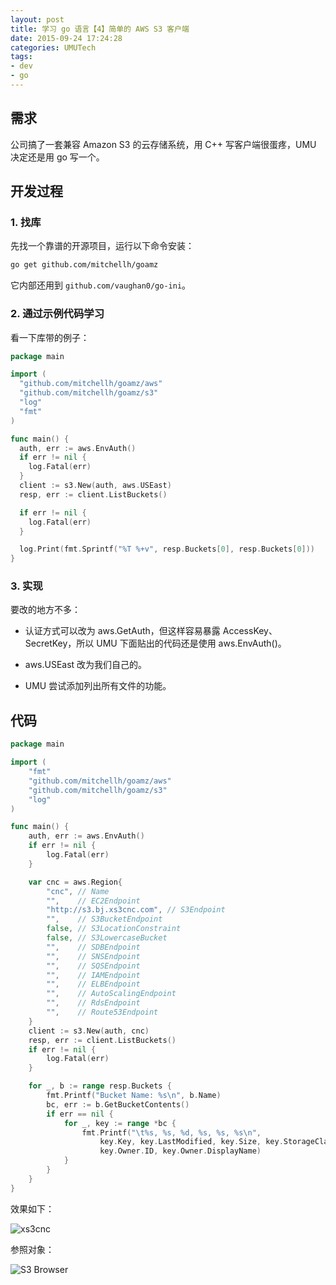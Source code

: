 ```yaml
---
layout: post
title: 学习 go 语言【4】简单的 AWS S3 客户端
date: 2015-09-24 17:24:28
categories: UMUTech
tags:
- dev
- go
---
```

## 需求

公司搞了一套兼容 Amazon S3 的云存储系统，用 C++ 写客户端很蛋疼，UMU 决定还是用 go 写一个。

## 开发过程

### 1. 找库

先找一个靠谱的开源项目，运行以下命令安装：

```sh
go get github.com/mitchellh/goamz
```

它内部还用到 `github.com/vaughan0/go-ini`。

### 2. 通过示例代码学习

看一下库带的例子：

```go
package main

import (
  "github.com/mitchellh/goamz/aws"
  "github.com/mitchellh/goamz/s3"
  "log"
  "fmt"
)

func main() {
  auth, err := aws.EnvAuth()
  if err != nil {
    log.Fatal(err)
  }
  client := s3.New(auth, aws.USEast)
  resp, err := client.ListBuckets()

  if err != nil {
    log.Fatal(err)
  }

  log.Print(fmt.Sprintf("%T %+v", resp.Buckets[0], resp.Buckets[0]))
}
```

### 3. 实现

要改的地方不多：

- 认证方式可以改为 aws.GetAuth，但这样容易暴露 AccessKey、SecretKey，所以 UMU 下面贴出的代码还是使用 aws.EnvAuth()。

- aws.USEast 改为我们自己的。

- UMU 尝试添加列出所有文件的功能。

## 代码

```go
package main

import (
	"fmt"
	"github.com/mitchellh/goamz/aws"
	"github.com/mitchellh/goamz/s3"
	"log"
)

func main() {
	auth, err := aws.EnvAuth()
	if err != nil {
		log.Fatal(err)
	}

	var cnc = aws.Region{
		"cnc", // Name
		"",    // EC2Endpoint
		"http://s3.bj.xs3cnc.com", // S3Endpoint
		"",    // S3BucketEndpoint
		false, // S3LocationConstraint
		false, // S3LowercaseBucket
		"",    // SDBEndpoint
		"",    // SNSEndpoint
		"",    // SQSEndpoint
		"",    // IAMEndpoint
		"",    // ELBEndpoint
		"",    // AutoScalingEndpoint
		"",    // RdsEndpoint
		"",    // Route53Endpoint
	}
	client := s3.New(auth, cnc)
	resp, err := client.ListBuckets()
	if err != nil {
		log.Fatal(err)
	}

	for _, b := range resp.Buckets {
		fmt.Printf("Bucket Name: %s\n", b.Name)
		bc, err := b.GetBucketContents()
		if err == nil {
			for _, key := range *bc {
				fmt.Printf("\t%s, %s, %d, %s, %s, %s\n",
					key.Key, key.LastModified, key.Size, key.StorageClass,
					key.Owner.ID, key.Owner.DisplayName)
			}
		}
	}
}
```
效果如下：

![xs3cnc](/images/2015/20150924-1.png)

参照对象：

![S3 Browser](/images/2015/20150924-2.jpg)

